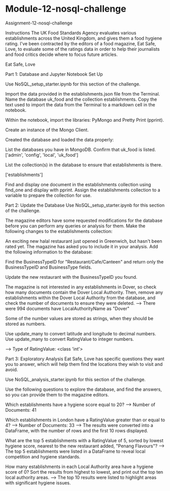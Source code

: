 # Module-12-nosql-challenge
Assignment-12-nosql-challenge

Instructions
The UK Food Standards Agency evaluates various establishments across the United Kingdom, and gives them a food hygiene rating. I've been contracted by the editors of a food magazine, Eat Safe, Love, to evaluate some of the ratings data in order to help their journalists and food critics decide where to focus future articles.

Eat Safe, Love

Part 1: Database and Jupyter Notebook Set Up

Use NoSQL_setup_starter.ipynb for this section of the challenge.

Import the data provided in the establishments.json file from the Terminal. Name the database uk_food and the collection establishments. Copy the text used to import the data from the Terminal to a markdown cell in the notebook.

Within the notebook, import the libraries: PyMongo and Pretty Print (pprint).

Create an instance of the Mongo Client.

Created the database and loaded the data properly:

List the databases you have in MongoDB. Confirm that uk_food is listed.
['admin', 'config', 'local', 'uk_food']

List the collection(s) in the database to ensure that establishments is there.

['establishments']

Find and display one document in the establishments collection using find_one and display with pprint.
Assign the establishments collection to a variable to prepare the collection for use.

Part 2: Update the Database
Use NoSQL_setup_starter.ipynb for this section of the challenge.

The magazine editors have some requested modifications for the database before you can perform any queries or analysis for them. Make the following changes to the establishments collection:

An exciting new halal restaurant just opened in Greenwich, but hasn't been rated yet. The magazine has asked you to include it in your analysis. Add the following information to the database:

Find the BusinessTypeID for "Restaurant/Cafe/Canteen" and return only the BusinessTypeID and BusinessType fields.

Update the new restaurant with the BusinessTypeID you found.

The magazine is not interested in any establishments in Dover, so check how many documents contain the Dover Local Authority. Then, remove any establishments within the Dover Local Authority from the database, and check the number of documents to ensure they were deleted. --> There were 994 documents have LocalAuthorityName as "Dover"



Some of the number values are stored as strings, when they should be stored as numbers.

Use update_many to convert latitude and longitude to decimal numbers.
Use update_many to convert RatingValue to integer numbers.

--> Type of RatingValue: <class 'int'>


Part 3: Exploratory Analysis
Eat Safe, Love has specific questions they want you to answer, which will help them find the locations they wish to visit and avoid.

Use NoSQL_analysis_starter.ipynb for this section of the challenge.

Use the following questions to explore the database, and find the answers, so you can provide them to the magazine editors.


Which establishments have a hygiene score equal to 20?
--> Number of Documents: 41 

Which establishments in London have a RatingValue greater than or equal to 4?
--> Number of Documents: 33
-->  The results were converted into a DataFrame, with the number of rows and the first 10 rows displayed.


What are the top 5 establishments with a RatingValue of 5, sorted by lowest hygiene score, nearest to the new restaurant added, "Penang Flavours"?
--> The top 5 establishments were listed in a DataFrame to reveal local competition and hygiene standards.

How many establishments in each Local Authority area have a hygiene score of 0? Sort the results from highest to lowest, and print out the top ten local authority areas.
--> The top 10 results were listed to highlight areas with significant hygiene issues.